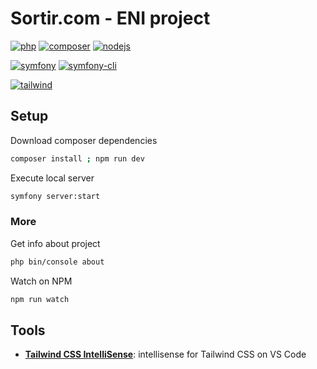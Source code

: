 # Sortir.com - ENI project

[![php](https://img.shields.io/static/v1?label=PHP&message=v7.4&color=777bb4&style=flat-square&logo=php&logoColor=ffffff)](https://www.php.net)
[![composer](https://img.shields.io/static/v1?label=Composer&message=v2.0&color=885630&style=flat-square&logo=composer&logoColor=ffffff)](https://getcomposer.org)
[![nodejs](https://img.shields.io/static/v1?label=NodeJS&message=14.16&color=339933&style=flat-square&logo=node.js&logoColor=ffffff)](https://nodejs.org/en)

[![symfony](https://img.shields.io/static/v1?label=Symfony&message=v5.2&color=000000&style=flat-square&logo=symfony&logoColor=ffffff)](https://symfony.com)
[![symfony-cli](https://img.shields.io/static/v1?label=Symfony%20CLI&message=v4.23&color=000000&style=flat-square&logo=symfony&logoColor=ffffff)](https://symfony.com/download)

[![tailwind](https://img.shields.io/static/v1?label=Tailwind%20CSS&message=v2.0&color=38B2AC&style=flat-square&logo=tailwind-css&logoColor=ffffff)](https://tailwindcss.com)

## Setup

Download composer dependencies

```bash
composer install ; npm run dev
```

Execute local server

```bash
symfony server:start
```

### More

Get info about project

```bash
php bin/console about
```

Watch on NPM

```bash
npm run watch
```

## Tools

- [**Tailwind CSS IntelliSense**](https://marketplace.visualstudio.com/items?itemName=bradlc.vscode-tailwindcss): intellisense for Tailwind CSS on VS Code
